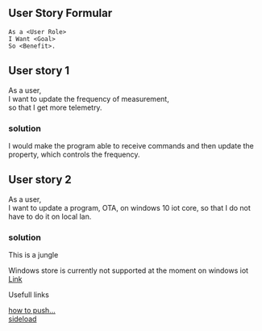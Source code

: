 ## User Story Formular
```
As a <User Role>  
I Want <Goal>  
So <Benefit>.  
```

## User story 1

As a user,  
I want to update the frequency of measurement,  
so that I get more telemetry.  

### solution
I would make the program able to receive commands and then update the property, which controls the frequency.

## User story 2

As a user,  
I want to update a program, OTA, on windows 10 iot core,
so that I do not have to do it on local lan. 

### solution
  
This is a jungle  
  
Windows store is currently not supported at the moment on windows iot [Link](https://docs.microsoft.com/en-us/windows-hardware/service/iot/servicing-msstore)  

Usefull links  
  
[how to push...](http://blog.infernored.com/how-to-push-updates-to-raspberry-pi-uwp-apps-in-prod)  
[sideload](https://matthijs.hoekstraonline.net/2016/09/27/auto-updater-for-my-side-loaded-uwp-apps/)  



